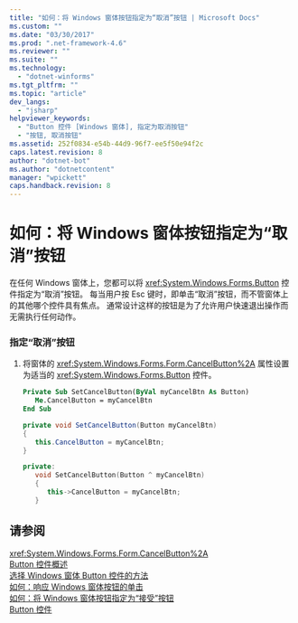 ```yaml
---
title: "如何：将 Windows 窗体按钮指定为“取消”按钮 | Microsoft Docs"
ms.custom: ""
ms.date: "03/30/2017"
ms.prod: ".net-framework-4.6"
ms.reviewer: ""
ms.suite: ""
ms.technology: 
  - "dotnet-winforms"
ms.tgt_pltfrm: ""
ms.topic: "article"
dev_langs: 
  - "jsharp"
helpviewer_keywords: 
  - "Button 控件 [Windows 窗体], 指定为取消按钮"
  - "按钮, 取消按钮"
ms.assetid: 252f0834-e54b-44d9-96f7-ee5f50e94f2c
caps.latest.revision: 8
author: "dotnet-bot"
ms.author: "dotnetcontent"
manager: "wpickett"
caps.handback.revision: 8
---
```

# 如何：将 Windows 窗体按钮指定为“取消”按钮
在任何 Windows 窗体上，您都可以将 <xref:System.Windows.Forms.Button> 控件指定为“取消”按钮。  每当用户按 Esc 键时，即单击“取消”按钮，而不管窗体上的其他哪个控件具有焦点。  通常设计这样的按钮是为了允许用户快速退出操作而无需执行任何动作。  
  
### 指定“取消”按钮  
  
1.  将窗体的 <xref:System.Windows.Forms.Form.CancelButton%2A> 属性设置为适当的 <xref:System.Windows.Forms.Button> 控件。  
  
    ```vb  
    Private Sub SetCancelButton(ByVal myCancelBtn As Button)  
       Me.CancelButton = myCancelBtn  
    End Sub  
    ```  
  
    ```csharp  
    private void SetCancelButton(Button myCancelBtn)  
    {  
       this.CancelButton = myCancelBtn;  
    }  
    ```  
  
    ```cpp  
    private:  
       void SetCancelButton(Button ^ myCancelBtn)  
       {  
          this->CancelButton = myCancelBtn;  
       }  
    ```  
  
## 请参阅  
 <xref:System.Windows.Forms.Form.CancelButton%2A>   
 [Button 控件概述](../../../../docs/framework/winforms/controls/button-control-overview-windows-forms.md)   
 [选择 Windows 窗体 Button 控件的方法](../../../../docs/framework/winforms/controls/ways-to-select-a-windows-forms-button-control.md)   
 [如何：响应 Windows 窗体按钮的单击](../../../../docs/framework/winforms/controls/how-to-respond-to-windows-forms-button-clicks.md)   
 [如何：将 Windows 窗体按钮指定为“接受”按钮](../../../../docs/framework/winforms/controls/how-to-designate-a-windows-forms-button-as-the-accept-button.md)   
 [Button 控件](../../../../docs/framework/winforms/controls/button-control-windows-forms.md)